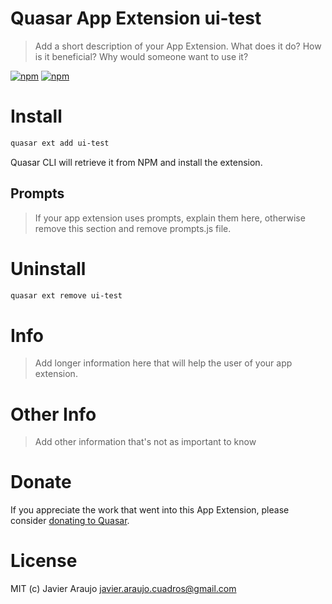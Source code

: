# Quasar App Extension ui-test

> Add a short description of your App Extension. What does it do? How is it beneficial? Why would someone want to use it?

[![npm](https://img.shields.io/npm/v/quasar-app-extension-ui-test.svg?label=quasar-app-extension-ui-test)](https://www.npmjs.com/package/quasar-app-extension-ui-test)
[![npm](https://img.shields.io/npm/dt/quasar-app-extension-ui-test.svg)](https://www.npmjs.com/package/quasar-app-extension-ui-test)

# Install
```bash
quasar ext add ui-test
```
Quasar CLI will retrieve it from NPM and install the extension.

## Prompts

> If your app extension uses prompts, explain them here, otherwise remove this section and remove prompts.js file.

# Uninstall
```bash
quasar ext remove ui-test
```

# Info
> Add longer information here that will help the user of your app extension.

# Other Info
> Add other information that's not as important to know

# Donate
If you appreciate the work that went into this App Extension, please consider [donating to Quasar](https://donate.quasar.dev).

# License
MIT (c) Javier Araujo <javier.araujo.cuadros@gmail.com>
